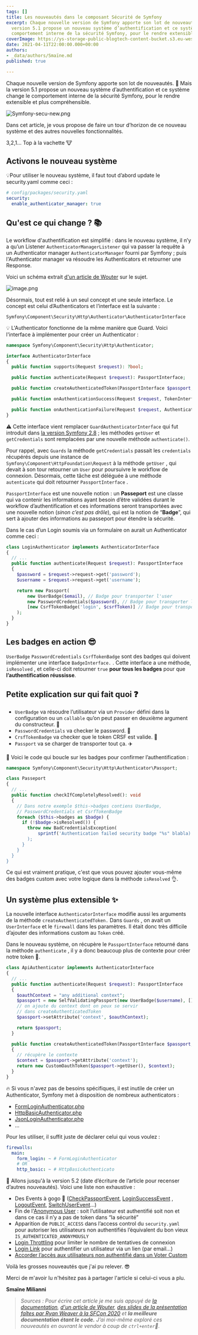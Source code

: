 ```yaml
---
tags: []
title: Les nouveautés dans le composant Sécurité de Symfony
excerpt: Chaque nouvelle version de Symfony apporte son lot de nouveautés. Mais la
  version 5.1 propose un nouveau système d’authentification et ce système change le
  comportement interne de la sécurité Symfony, pour le rendre extensible et plus compréhensible.
coverImage: https://ys-storage-public-blogtech-content-bucket.s3.eu-west-3.amazonaws.com/05-security-symfony@2x.png
date: 2021-04-11T22:00:00.000+00:00
authors:
- _data/authors/Smaïne.md
published: true

---
```

Chaque nouvelle version de Symfony apporte son lot de nouveautés. 🥰 Mais la version 5.1 propose un nouveau système d’authentification et ce système change le comportement interne de la sécurité Symfony, pour le rendre extensible et plus compréhensible.

![Symfony-secu-new.png](https://yousign.slite.com/api/files/qJqX78Jr7G/Symfony-secu-new.png 'Résumé des nouveautés Symfony - Source : Symfony')

Dans cet article, je vous propose de faire un tour d’horizon de ce nouveau système et des autres nouvelles fonctionnalités.

3,2,1… Top à la vachette 🐮

## Activons le nouveau système

💡Pour utiliser le nouveau système, il faut tout d’abord update le security.yaml comme ceci :

```yaml
# config/packages/security.yaml
security:
  enable_authenticator_manager: true
```

## Qu'est ce qui change ? 📚

Le workflow d'authentification est simplifié : dans le nouveau système, il n’y a qu’un Listener `AuthenticatorManagerListener` qui va passer la requête à un Authenticator manager `AuthenticatorManager` fourni par Symfony ; puis l'Authenticator manager va résoudre les Authenticators et retourner une Response.

Voici un schéma extrait [d'un article de Wouter](https://wouterj.nl/2020/04/authenticators-new-symfony-security) sur le sujet.

![image.png](https://yousign.slite.com/api/files/sOZsHphyZN/image.png 'Source : Wouter J')

Désormais, tout est relié à un seul concept et une seule interface. Le concept est celui d’Authenticators et l’interface est la suivante :

`Symfony\Component\Security\Http\Authenticator\AuthenticatorInterface`

💡 L'Authenticator fonctionne de la même manière que Guard. Voici l'interface à implémenter pour créer un Authenticator :

```php
namespace Symfony\Component\Security\Http\Authenticator;

interface AuthenticatorInterface
{
  public function supports(Request $request): ?bool;

  public function authenticate(Request $request): PassportInterface;

  public function createAuthenticatedToken(PassportInterface $passport, string $firewallName): TokenInterface;

  public function onAuthenticationSuccess(Request $request, TokenInterface $token, string $firewallName): ?Response;

  public function onAuthenticationFailure(Request $request, AuthenticationException $exception): ?Response;
}
```

⚠️ Cette interface vient remplacer `GuardAuthenticatorInterface` qui fut introduit dans [la version Symfony 2.8](https://symfony.com/blog/new-in-symfony-2-8-guard-authentication-component) ; les méthodes `getUser` et `getCredentials` sont remplacées par une nouvelle méthode `authenticate()`.

Pour rappel, avec `Guards` la méthode `getCredentials` passait les `credentials` récupérés depuis une instance de `Symfony\Component\HttpFoundation\Request` à la méthode `getUser` , qui devait à son tour retourner un `User` pour poursuivre le workflow de connexion. Désormais, cette tâche est déléguée à une méthode `autenticate` qui doit retourner `PassportInterface` .

`PassportInterface` est une nouvelle notion : un **Passeport** est une classe qui va contenir les informations ayant besoin d’être validées durant le workflow d’authentification et ces informations seront transportées avec une nouvelle notion (_sinon c’est pas drôle_), qui est la notion de “**Badge**”, qui sert à ajouter des informations au passeport pour étendre la sécurité.

Dans le cas d’un Login soumis via un formulaire on aurait un Authenticator comme ceci :

```php
class LoginAuthenticator implements AuthenticatorInterface
{
  // ...
  public function authenticate(Request $request): PassportInterface
  {
    $password = $request->request->get('password');
    $username = $request->request->get('username');

    return new Passport(
        new UserBadge($email), // Badge pour transporter l'user
        new PasswordCredentials($password), // Badge pour transporter le password
        [new CsrfTokenBadge('login', $csrfToken)] // Badge pour transporter un token CSRF
    );
  }
}
```

## Les badges en action 😎

`UserBadge` `PasswordCredentials` `CsrfTokenBadge` sont des badges qui doivent implémenter une interface `BadgeInterface.` . Cette interface a une méthode, `isResolved` , et celle-ci doit retourner `true` **pour tous les badges** pour que **l’authentification réussisse**.

## Petite explication sur qui fait quoi ❓

- `UserBadge` va résoudre l’utilisateur via un `Provider` défini dans la configuration ou un `callable` qu’on peut passer en deuxième argument du constructeur. 👤
- `PasswordCredentials` va checker le password. 🔐
- `CrsfTokenBadge` va checker que le token CRSF est valide. 🍪
- `Passport` va se charger de transporter tout ça. ✈️

💝 Voici le code qui boucle sur les badges pour confirmer l’authentification :

```php
namespace Symfony\Component\Security\Http\Authenticator\Passport;

class Passeport
{
  // ...
  public function checkIfCompletelyResolved(): void
  {
    // Dans notre exemple $this->badges contiens UserBadge,
    // PasswordCredentials et CsrfTokenBadge
    foreach ($this->badges as $badge) {
      if (!$badge->isResolved()) {
        throw new BadCredentialsException(
            sprintf('Authentication failed security badge "%s" blabla)
        );
      }
    }
  }
}
```

Ce qui est vraiment pratique, c'est que vous pouvez ajouter vous-même des badges custom avec votre logique dans la méthode `isResolved` 👌.

## Un système plus extensible ✨

La nouvelle interface `AuthenticatorInterface` modifie aussi les arguments de la méthode `createAuthenticatedToken.` Dans `Guards` , on avait un `UserInterface` et le `firewall` dans les paramètres. Il était donc très difficile d’ajouter des informations custom au `Token` créé.

Dans le nouveau système, on récupère le `PassportInterface` retourné dans la méthode `authenticate` , il y a donc beaucoup plus de contexte pour créer notre token 🎉.

```php
class ApiAuthenticator implements AuthenticatorInterface
{
  // ...
  public function authenticate(Request $request): PassportInterface
  {
    $oauthContext = "any additional context";
    $passport = new SelfValidatingPassport(new UserBadge($username), []);
    // on ajoute du context dont on peux se servir
    // dans createAuthenticatedToken
    $passport->setAttribute('context', $oauthContext);

    return $passport;
  }

  public function createAuthenticatedToken(PassportInterface $passport, string $firewallName): TokenInterface
  {
    // récupère le contexte
    $context = $passport->getAttribute('context');
    return new CustomOauthToken($passport->getUser(), $context);
  }
}
```

🔥 Si vous n'avez pas de besoins spécifiques, il est inutile de créer un Authenticator, Symfony met à disposition de nombreux authenticators :

- [FormLoginAuthenticator.php](https://github.com/symfony/security-http/blob/5.x/Authenticator/FormLoginAuthenticator.php)
- [HttpBasicAuthenticator.php](https://github.com/symfony/security-http/blob/5.x/Authenticator/HttpBasicAuthenticator.php)
- [JsonLoginAuthenticator.php](https://github.com/symfony/security-http/blob/5.x/Authenticator/JsonLoginAuthenticator.php)
- …

Pour les utiliser, il suffit juste de déclarer celui qui vous voulez :

```yaml
firewalls:
  main:
    form_login: ~ # FormLoginAuthenticator
    # OR
    http_basic: ~ # HttpBasicAuthenticato
```

🌠 Allons jusqu'à la version 5.2 (date d’écriture de l’article pour recenser d’autres nouveautés). Voici une liste non exhaustive :

- Des Events à gogo 🎁 ([CheckPassportEvent](https://github.com/symfony/security-http/blob/5.x/Event/CheckPassportEvent.php), [LoginSuccessEvent](https://github.com/symfony/security-http/blob/5.x/Event/LoginSuccessEvent.php) , [LogoutEvent](https://github.com/symfony/security-http/blob/5.x/Event/LogoutEvent.php), [SwitchUserEvent](https://github.com/symfony/security-http/blob/5.x/Event/SwitchUserEvent.php)…)
- Fin de l'[Anonymous User](https://symfony.com/doc/current/security.html#firewalls-authentication) : soit l’utilisateur est authentifié soit non et dans ce cas il n’y a pas de token dans “la sécurité”
- Apparition de `PUBLIC_ACCESS` dans l’access control du `security.yaml` pour autoriser les utilisateurs non authentifiés l’équivalent du bon vieux `IS_AUTHENTICATED_ANONYMOUSLY`
- [Login Throttling](https://symfony.com/blog/new-in-symfony-5-2-login-throttling) pour limiter le nombre de tentatives de connexion
- [Login Link](https://symfony.com/doc/current/security/login_link.html) pour authentifier un utilisateur via un lien (par email…)
- [Accorder l’accès aux utilisateurs non authentifié dans un Voter Custom](https://symfony.com/doc/current/security/experimental_authenticators.html#granting-anonymous-users-access-in-a-custom-voter)

Voilà les grosses nouveautés que j'ai pu relever. 😎

Merci de m'avoir lu n'hésitez pas à partager l'article si celui-ci vous a plu.

**Smaïne Milianni**

> _Sources : Pour écrire cet article je me suis appuyé de_ [_la documentation_](https://symfony.com/doc/current/security/experimental_authenticators.html)_,_ [_d'un article de Wouter_](https://wouterj.nl/2020/04/authenticators-new-symfony-security)_,_ [_des slides de la présentation faîtes par Ryan Weaver à la SFCon 2020_](https://speakerdeck.com/weaverryan/modern-security-with-symfonys-shiny-new-security-component) _et **la meilleure documentation étant le code.** J’ai moi-même exploré ces nouveautés en ouvrant le vendor à coup de `ctrl+enter`🔦._